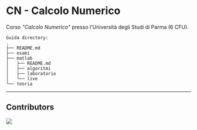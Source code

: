# CN - Calcolo Numerico
Corso _"Calcolo Numerico"_ presso l'Università degli Studi di Parma (6 CFU).  
```
Guida directory:
.
├── README.md
├── esami
├── matlab
│   ├── README.md
│   ├── algoritmi
│   ├── laboratorio
│   └── live
└── teoria
```

---

## Contributors
<a href="https://github.com/unipr-org/CN/graphs/contributors">
  <img src="https://contrib.rocks/image?repo=unipr-org/CN" />
</a>
